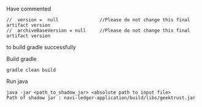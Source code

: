 Have commented 
```
//  version =  null               //Please do not change this final artifact version
//  archiveBaseVersion = null     //Please do not change this final artifact version
```
to build gradle successfully 


Build gradle
```
gradle clean build
```
Run java 
```
java -jar <path_to_shadow_jar> <absolute path to input file>
Path of shadow jar : navi-ledger-application/build/libs/geektrust.jar
```
